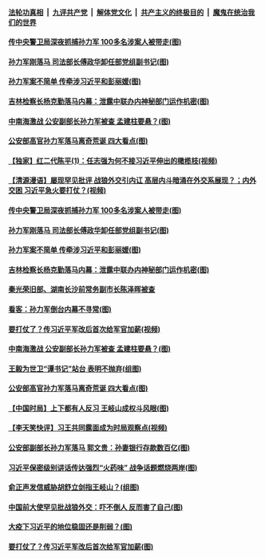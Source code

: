 

####  [法轮功真相](../../../../basic/blob/master/README.md?t=04212101) &nbsp;|&nbsp; [九评共产党](../../../../9ping.md/blob/master/README.md?t=04212101) &nbsp;|&nbsp; [解体党文化](../../../../jtdwh.md/blob/master/README.md?t=04212101)  &nbsp;|&nbsp; [共产主义的终极目的](../../../../gczydzjmd.md/blob/master/README.md?t=04212101) &nbsp;|&nbsp; [魔鬼在统治我们的世界](../../../../mgztzwmdsj.md/blob/master/README.md?t=04212101) 

#### [传中央警卫局深夜抓捕孙力军 100多名涉案人被带走(图)](../pages/p2/930551.md?t=04212101) 

#### [孙力军刚落马 司法部长傅政华卸任部党组副书记(图)](../pages/p2/930518.md?t=04212101) 

#### [孙力军案不简单 传牵涉习近平和彭丽媛(图)](../pages/p2/930525.md?t=04212101) 

#### [吉林检察长杨克勤落马内幕：泄露中联办内神秘部门运作机密(图)](../pages/p2/930510.md?t=04212101) 

#### [中南海激战 公安副部长孙力军被查 孟建柱要悬？(图)](../pages/p2/930404.md?t=04212101) 

#### [公安部高官孙力军落马离奇荒诞 四大看点(图)](../pages/p2/930392.md?t=04212101) 

#### [【独家】红二代陈平(1)：任志强为何不接习近平伸出的橄榄枝(视频)](../pages/p2/930579.md?t=04212101) 

#### [【清源漫语】屡现罕见批评 战狼外交引内讧 高层内斗暗涌在外交系展现？；内外交困 习近平急火要打仗？(视频)](../pages/p2/930531.md?t=04212101) 

#### [传中央警卫局深夜抓捕孙力军 100多名涉案人被带走(图)](../pages/p2/930551.md?t=04212101) 

#### [孙力军刚落马 司法部长傅政华卸任部党组副书记(图)](../pages/p2/930518.md?t=04212101) 

#### [孙力军案不简单 传牵涉习近平和彭丽媛(图)](../pages/p2/930525.md?t=04212101) 

#### [吉林检察长杨克勤落马内幕：泄露中联办内神秘部门运作机密(图)](../pages/p2/930510.md?t=04212101) 

#### [秦光荣旧部、湖南长沙前常务副市长陈泽晖被查](../pages/p2/930462.md?t=04212101) 

#### [看客：孙力军倒台内幕不寻常(图)](../pages/p2/930474.md?t=04212101) 

#### [要打仗了？传习近平军改后首次给军官加薪(视频)](../pages/p2/930437.md?t=04212101) 

#### [中南海激战 公安副部长孙力军被查 孟建柱要悬？(图)](../pages/p2/930404.md?t=04212101) 

#### [王毅为世卫“谭书记”站台 表明不抛弃(组图)](../pages/p2/930413.md?t=04212101) 

#### [公安部高官孙力军落马离奇荒诞 四大看点(图)](../pages/p2/930392.md?t=04212101) 

#### [【中国时局】上下都有人反习 王岐山成权斗风眼(图)](../pages/p2/930339.md?t=04212101) 

#### [【李天笑快评】习王共同露面成为时局观察点(视频)](../pages/p2/930165.md?t=04212101) 

#### [公安部副部长孙力军落马 郭文贵：孙妻银行存款数百亿(图)](../pages/p2/930348.md?t=04212101) 

#### [习近平保密级别讲话传达强烈“火药味” 战争话题燃烧两岸(图)](../pages/p2/930337.md?t=04212101) 

#### [俞正声发信威胁胡舒立剑指王岐山？(组图)](../pages/p2/930333.md?t=04212101) 

#### [中国前大使罕见批战狼外交：吓不倒人 反而害了自己(图)](../pages/p2/930310.md?t=04212101) 

#### [大疫下习近平的地位稳固还是削弱？(图)](../pages/p2/930257.md?t=04212101) 

#### [要打仗了？传习近平军改后首次给军官加薪(图)](../pages/p2/930231.md?t=04212101) 

